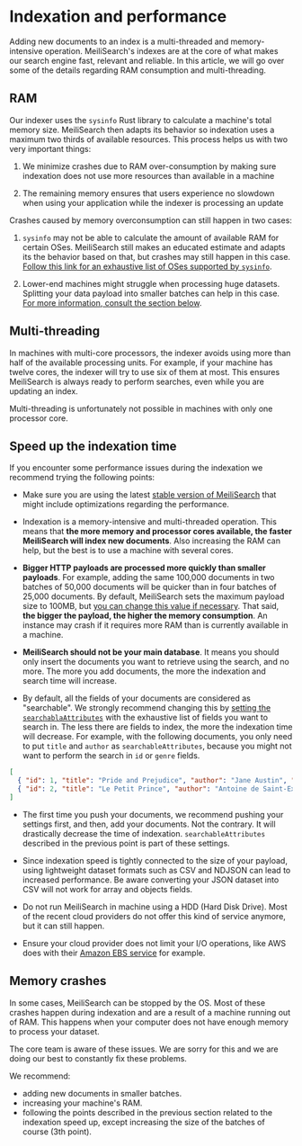 # Indexation and performance

Adding new documents to an index is a multi-threaded and memory-intensive operation. MeiliSearch's indexes are at the core of what makes our search engine fast, relevant and reliable. In this article, we will go over some of the details regarding RAM consumption and multi-threading.

## RAM

Our indexer uses the `sysinfo` Rust library to calculate a machine's total memory size. MeiliSearch then adapts its behavior so indexation uses a maximum two thirds of available resources. This process helps us with two very important things:

1. We minimize crashes due to RAM over-consumption by making sure indexation does not use more resources than available in a machine

2. The remaining memory ensures that users experience no slowdown when using your application while the indexer is processing an update

Crashes caused by memory overconsumption can still happen in two cases:

1. `sysinfo` may not be able to calculate the amount of available RAM for certain OSes. MeiliSearch still makes an educated estimate and adapts its the behavior based on that, but crashes may still happen in this case. [Follow this link for an exhaustive list of OSes supported by `sysinfo`](https://docs.rs/sysinfo/0.20.0/sysinfo/#supported-oses).

2. Lower-end machines might struggle when processing huge datasets. Splitting your data payload into smaller batches can help in this case. [For more information, consult the section below](/reference/under_the_hood/indexation.md#memory-crashes).

## Multi-threading

In machines with multi-core processors, the indexer avoids using more than half of the available processing units. For example, if your machine has twelve cores, the indexer will try to use six of them at most. This ensures MeiliSearch is always ready to perform searches, even while you are updating an index.

Multi-threading is unfortunately not possible in machines with only one processor core.

## Speed up the indexation time

If you encounter some performance issues during the indexation we recommend trying the following points:

- Make sure you are using the latest [stable version of MeiliSearch](https://github.com/meilisearch/MeiliSearch/releases) that might include optimizations regarding the performance.

- Indexation is a memory-intensive and multi-threaded operation. This means that **the more memory and processor cores available, the faster MeiliSearch will index new documents**. Also increasing the RAM can help, but the best is to use a machine with several cores.

- **Bigger HTTP payloads are processed more quickly than smaller payloads**. For example, adding the same 100,000 documents in two batches of 50,000 documents will be quicker than in four batches of 25,000 documents. By default, MeiliSearch sets the maximum payload size to 100MB, but [you can change this value if necessary](/reference/features/configuration.md#payload-limit-size). That said, **the bigger the payload, the higher the memory consumption**. An instance may crash if it requires more RAM than is currently available in a machine.

- **MeiliSearch should not be your main database**. It means you should only insert the documents you want to retrieve using the search, and no more. The more you add documents, the more the indexation and search time will increase.

- By default, all the fields of your documents are considered as "searchable". We strongly recommend changing this by [setting the `searchablaAttributes`](https://docs.meilisearch.com/reference/api/searchable_attributes.html#update-searchable-attributes) with the exhaustive list of fields you want to search in. The less there are fields to index, the more the indexation time will decrease.
For example, with the following documents, you only need to put `title` and `author` as `searchableAttributes`, because you might not want to perform the search in `id` or `genre` fields.

```json
[
  { "id": 1, "title": "Pride and Prejudice", "author": "Jane Austin", "genre": "romance" },
  { "id": 2, "title": "Le Petit Prince", "author": "Antoine de Saint-Exupéry", "genre": "adventure" }
]
```

- The first time you push your documents, we recommend pushing your settings first, and then, add your documents. Not the contrary. It will drastically decrease the time of indexation. `searchableAttributes` described in the previous point is part of these settings.

- Since indexation speed is tightly connected to the size of your payload, using lightweight dataset formats such as CSV and NDJSON can lead to increased performance. Be aware converting your JSON dataset into CSV will not work for array and objects fields.

- Do not run MeiliSearch in machine using a HDD (Hard Disk Drive). Most of the recent cloud providers do not offer this kind of service anymore, but it can still happen.

- Ensure your cloud provider does not limit your I/O operations, like AWS does with their [Amazon EBS service](https://docs.aws.amazon.com/AWSEC2/latest/UserGuide/ebs-volume-types.html) for example.

## Memory crashes

In some cases, MeiliSearch can be stopped by the OS. Most of these crashes happen during indexation and are a result of a machine running out of RAM. This happens when your computer does not have enough memory to process your dataset.

The core team is aware of these issues. We are sorry for this and we are doing our best to constantly fix these problems.

We recommend:

- adding new documents in smaller batches.
- increasing your machine's RAM.
- following the points described in the previous section related to the indexation speed up, except increasing the size of the batches of course (3th point).
